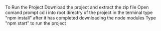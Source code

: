 To Run the Project 
Download the project and extract the zip file
Open comand prompt 
cd i into root directry of the project 
in the terminal type "npm install" 
after it has completed downloading the node modules 
Type "npm start" to run the project 

